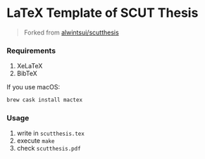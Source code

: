 # LaTeX Template of SCUT Thesis

> Forked from [alwintsui/scutthesis](https://github.com/alwintsui/scutthesis)

### Requirements

1. XeLaTeX
2. BibTeX

If you use macOS:

```bash
brew cask install mactex
```

### Usage

1. write in `scutthesis.tex`
2. execute `make`
3. check `scutthesis.pdf`
